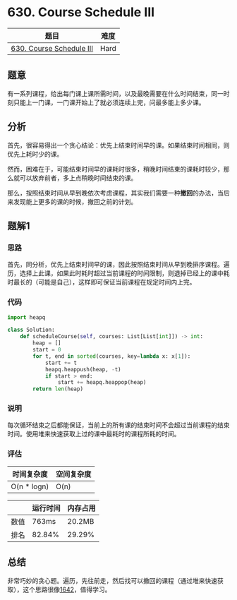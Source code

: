 # 630. Course Schedule III

| 题目 | 难度 |
| ---- | ---- |
| [630. Course Schedule III](https://leetcode.com/problems/course-schedule-iii/) | Hard |

## 题意

有一系列课程，给出每门课上课所需时间，以及最晚需要在什么时间结束，同一时刻只能上一门课，一门课开始上了就必须连续上完，问最多能上多少课。

## 分析

首先，很容易得出一个贪心结论：优先上结束时间早的课。如果结束时间相同，则优先上耗时少的课。

然而，困难在于，可能结束时间早的课耗时很多，稍晚时间结束的课耗时较少，那么就可以放弃前者，多上点稍晚时间结束的课。

那么，按照结束时间从早到晚依次考虑课程，其实我们需要一种**撤回**的办法，当后来发现能上更多的课的时候，撤回之前的计划。

## 题解1

### 思路

首先，同分析，优先上结束时间早的课，因此按照结束时间从早到晚排序课程。遍历，选择上此课，如果此时耗时超过当前课程的时间限制，则退掉已经上的课中耗时最长的（可能是自己），这样即可保证当前课程在规定时间内上完。

### 代码

```python
import heapq

class Solution:
    def scheduleCourse(self, courses: List[List[int]]) -> int:
        heap = []
        start = 0
        for t, end in sorted(courses, key=lambda x: x[1]):
            start += t
            heapq.heappush(heap, -t)
            if start > end:
                start += heapq.heappop(heap)
        return len(heap)
```

### 说明

每次循环结束之后都能保证，当前上的所有课的结束时间不会超过当前课程的结束时间。使用堆来快速获取上过的课中最耗时的课程所耗的时间。

### 评估

| 时间复杂度 | 空间复杂度 |
| ---- | ---- |
| O(n * logn) | O(n) |

| | 运行时间 | 内存占用 |
| ---- | ---- | ---- |
| 数值 | 763ms | 20.2MB |
| 排名 | 82.84% | 29.29% |

## 总结

非常巧妙的贪心题。遍历，先往前走，然后找可以撤回的课程（通过堆来快速获取），这个思路很像[1642](1642.md)，值得学习。
